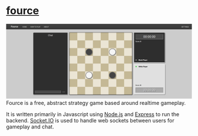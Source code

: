 # [fource](http://fource.herokuapp.com)
![Preview of Fource Game Screen](/public/images/preview.png?raw=true)
Fource is a free, abstract strategy game based around realtime gameplay.

It is written primarily in Javascript using [Node.js](https://nodejs.org) and [Express](https://expressjs.com) to run the backend. [Socket.IO](https://socket.io/) is used to handle web sockets between users for gameplay and chat.
